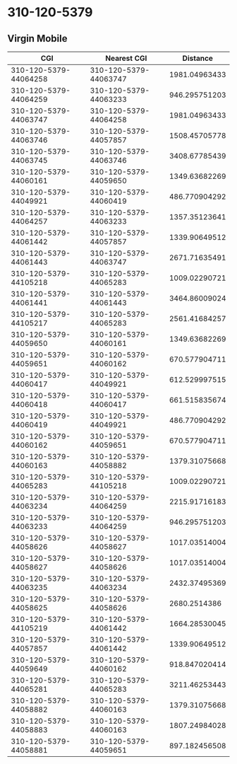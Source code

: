 # 310-120-5379
## Virgin Mobile


| CGI | Nearest CGI | Distance |
|-----|-------------|----------|
| 310-120-5379-44064258 | 310-120-5379-44063747 | 1981.04963433 |
| 310-120-5379-44064259 | 310-120-5379-44063233 | 946.295751203 |
| 310-120-5379-44063747 | 310-120-5379-44064258 | 1981.04963433 |
| 310-120-5379-44063746 | 310-120-5379-44057857 | 1508.45705778 |
| 310-120-5379-44063745 | 310-120-5379-44063746 | 3408.67785439 |
| 310-120-5379-44060161 | 310-120-5379-44059650 | 1349.63682269 |
| 310-120-5379-44049921 | 310-120-5379-44060419 | 486.770904292 |
| 310-120-5379-44064257 | 310-120-5379-44063233 | 1357.35123641 |
| 310-120-5379-44061442 | 310-120-5379-44057857 | 1339.90649512 |
| 310-120-5379-44061443 | 310-120-5379-44063747 | 2671.71635491 |
| 310-120-5379-44105218 | 310-120-5379-44065283 | 1009.02290721 |
| 310-120-5379-44061441 | 310-120-5379-44061443 | 3464.86009024 |
| 310-120-5379-44105217 | 310-120-5379-44065283 | 2561.41684257 |
| 310-120-5379-44059650 | 310-120-5379-44060161 | 1349.63682269 |
| 310-120-5379-44059651 | 310-120-5379-44060162 | 670.577904711 |
| 310-120-5379-44060417 | 310-120-5379-44049921 | 612.529997515 |
| 310-120-5379-44060418 | 310-120-5379-44060417 | 661.515835674 |
| 310-120-5379-44060419 | 310-120-5379-44049921 | 486.770904292 |
| 310-120-5379-44060162 | 310-120-5379-44059651 | 670.577904711 |
| 310-120-5379-44060163 | 310-120-5379-44058882 | 1379.31075668 |
| 310-120-5379-44065283 | 310-120-5379-44105218 | 1009.02290721 |
| 310-120-5379-44063234 | 310-120-5379-44064259 | 2215.91716183 |
| 310-120-5379-44063233 | 310-120-5379-44064259 | 946.295751203 |
| 310-120-5379-44058626 | 310-120-5379-44058627 | 1017.03514004 |
| 310-120-5379-44058627 | 310-120-5379-44058626 | 1017.03514004 |
| 310-120-5379-44063235 | 310-120-5379-44063234 | 2432.37495369 |
| 310-120-5379-44058625 | 310-120-5379-44058626 | 2680.2514386 |
| 310-120-5379-44105219 | 310-120-5379-44061442 | 1664.28530045 |
| 310-120-5379-44057857 | 310-120-5379-44061442 | 1339.90649512 |
| 310-120-5379-44059649 | 310-120-5379-44060162 | 918.847020414 |
| 310-120-5379-44065281 | 310-120-5379-44065283 | 3211.46253443 |
| 310-120-5379-44058882 | 310-120-5379-44060163 | 1379.31075668 |
| 310-120-5379-44058883 | 310-120-5379-44060163 | 1807.24984028 |
| 310-120-5379-44058881 | 310-120-5379-44059651 | 897.182456508 |
